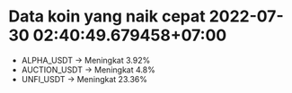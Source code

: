 # Data koin yang naik cepat 2022-07-30 02:40:49.679458+07:00

* ALPHA_USDT -> Meningkat 3.92%
* AUCTION_USDT -> Meningkat 4.8%
* UNFI_USDT -> Meningkat 23.36%
